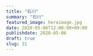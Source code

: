 ```yaml
---
title: "石川"
summary: "石川"
featured_image: heroimage.jpg
date: 2020-05-06T12:00:00+09:00
publishdate: 2020-05-06
draft: true
slug: 31
---
```

